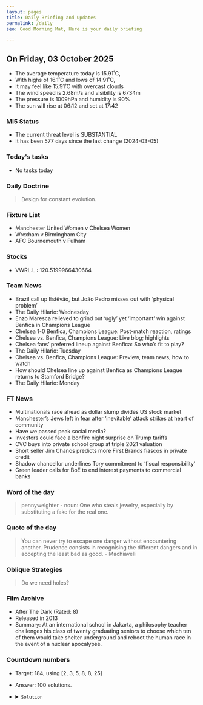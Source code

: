 ```yaml
---
layout: pages
title: Daily Briefing and Updates
permalink: /daily
seo: Good Morning Mat, Here is your daily briefing

---
```


<!-- weather_marker starts -->
## On Friday, 03 October 2025

- The average temperature today is 15.91˚C,
- With highs of 16.1˚C and lows of 14.91˚C,
- It may feel like 15.91˚C with overcast clouds
- The wind speed is 2.68m/s and visibility is 6734m
- The pressure is 1009hPa and humidity is 90%
- The sun will rise at 06:12 and set at 17:42

<!-- weather_marker ends -->

### MI5 Status
<!-- threat_marker starts -->
- The current threat level is <span class="highlighter">SUBSTANTIAL</span>
- It has been 577 days since the last change (2024-03-05)

<!-- threat_marker ends -->

### Today's tasks
<!-- task_marker starts -->
- No tasks today
<!-- task_marker ends -->

### Daily Doctrine
<!-- doctrine_marker starts -->
> Design for constant evolution.
<!-- doctrine_marker ends -->

### Fixture List

<!-- fixture_marker starts -->
- Manchester United Women v Chelsea Women
- Wrexham v Birmingham City
- AFC Bournemouth v Fulham
<!-- fixture_marker ends -->

### Stocks

<!-- stocks_marker starts -->

- VWRL.L : 120.5199966430664 

<!-- stocks_marker ends -->

### Team News
<!-- news_marker starts -->

- Brazil call up Estêvão, but João Pedro misses out with ‘physical problem’
- The Daily Hilario: Wednesday
- Enzo Maresca relieved to grind out ‘ugly’ yet ‘important’ win against Benfica in Champions League
- Chelsea 1-0 Benfica, Champions League: Post-match reaction, ratings
- Chelsea vs. Benfica, Champions League: Live blog; highlights
- Chelsea fans’ preferred lineup against Benfica: So who’s fit to play?
- The Daily Hilario: Tuesday
- Chelsea vs. Benfica, Champions League: Preview, team news, how to watch
- How should Chelsea line up against Benfica as Champions League returns to Stamford Bridge?
- The Daily Hilario: Monday

<!-- news_marker ends -->

### FT News

<!-- ftnews_marker starts -->

- Multinationals race ahead as dollar slump divides US stock market
- Manchester’s Jews left in fear after ‘inevitable’ attack strikes at heart of community
- Have we passed peak social media?
- Investors could face a bonfire night surprise on Trump tariffs
- CVC buys into private school group at triple 2021 valuation
- Short seller Jim Chanos predicts more First Brands fiascos in private credit
- Shadow chancellor underlines Tory commitment to ‘fiscal responsibility’
- Green leader calls for BoE to end interest payments to commercial banks

<!-- ftnews_marker ends -->

### Word of the day

<!-- word_marker starts -->

 > pennyweighter - noun: One who steals jewelry, especially by substituting a fake for the real one.

<!-- word_marker ends -->

### Quote of the day
<!-- quote_marker starts -->

> You can never try to escape one danger without encountering another. Prudence consists in recognising the different dangers and in accepting the least bad as good. - Machiavelli

<!-- quote_marker ends -->

### Oblique Strategies
<!-- eno_marker starts -->
> Do we need holes?

<!-- eno_marker ends -->

### Film Archive

<!-- film_marker starts -->
- After The Dark (Rated: 8)
- Released in 2013
- Summary: At an international school in Jakarta, a philosophy teacher challenges his class of twenty graduating seniors to choose which ten of them would take shelter underground and reboot the human race in the event of a nuclear apocalypse.
<!-- film_marker ends -->

### Countdown numbers
<!-- game_marker starts -->

- Target: 184, using [2, 3, 5, 8, 8, 25]
- Answer: 100 solutions.

- <details><summary><code>Solution</code></summary>

  Solution: ( 25 + 8 - 8 - 2 ) x ( 5 + 3 )

   </details>

<!-- game_marker ends -->
